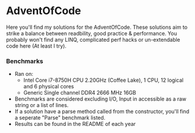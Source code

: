 # AdventOfCode
Here you'll find my solutions for the AdventOfCode. These solutions aim to strike a balance between readbility, good practice & performance. You probably won't find any LINQ, complicated perf hacks or un-extendable code here (At least I try).


### Benchmarks
- Ran on:
    - Intel Core i7-8750H CPU 2.20GHz (Coffee Lake), 1 CPU, 12 logical and 6 physical cores
    - Generic Single channel DDR4 2666 MHz 16GB
- Benchmarks are considered excluding I/O, Input in accessible as a raw string or a list of lines.
- If a solution have a parse method called from the constructor, you'll find a seperate "Parse" benchmark listed.
- Results can be found in the README of each year
